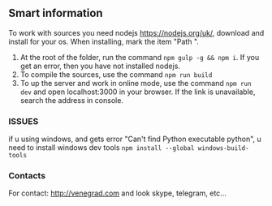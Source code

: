 ## Smart information

To work with sources you need nodejs https://nodejs.org/uk/, download and install for your os. When installing, mark the item "Path ". 

1. At the root of the folder, run the command ```npm gulp -g && npm i```. If you get an error, then you have not installed nodejs.
2. To compile the sources, use the command ```npm run build```
3. To up the server and work in online mode, use the command ```npm run dev``` and open localhost:3000 in your browser. If the link is unavailable, search the address in console.

### ISSUES
if u using windows, and gets error "Can't find Python executable python", u need to install windows dev tools ```npm install --global windows-build-tools```

### Contacts
For contact: http://venegrad.com and look skype, telegram, etc...
